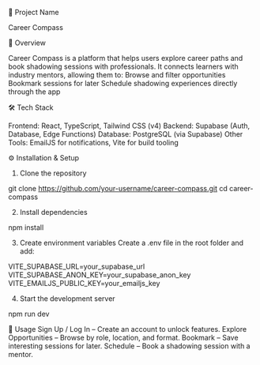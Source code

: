 📌 Project Name

Career Compass


📝 Overview

Career Compass is a platform that helps users explore career paths and book shadowing sessions with professionals.
It connects learners with industry mentors, allowing them to:
Browse and filter opportunities
Bookmark sessions for later
Schedule shadowing experiences directly through the app

🛠 Tech Stack

Frontend: React, TypeScript, Tailwind CSS (v4)
Backend: Supabase (Auth, Database, Edge Functions)
Database: PostgreSQL (via Supabase)
Other Tools: EmailJS for notifications, Vite for build tooling

⚙️ Installation & Setup
1. Clone the repository

git clone https://github.com/your-username/career-compass.git
cd career-compass

2. Install dependencies

npm install

3. Create environment variables
Create a .env file in the root folder and add:

VITE_SUPABASE_URL=your_supabase_url
VITE_SUPABASE_ANON_KEY=your_supabase_anon_key
VITE_EMAILJS_PUBLIC_KEY=your_emailjs_key

4. Start the development server

npm run dev

🚀 Usage
Sign Up / Log In – Create an account to unlock features.
Explore Opportunities – Browse by role, location, and format.
Bookmark – Save interesting sessions for later.
Schedule – Book a shadowing session with a mentor.
